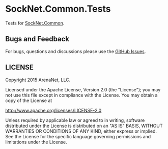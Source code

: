 SockNet.Common.Tests
=====
Tests for [SockNet.Common](https://github.com/arenanet/socknet/tree/master/SockNet.Common).

## Bugs and Feedback

For bugs, questions and discussions please use the [GitHub Issues](https://github.com/ArenaNet/SockNet/issues).

## LICENSE

Copyright 2015 ArenaNet, LLC.

Licensed under the Apache License, Version 2.0 (the "License");
you may not use this file except in compliance with the License.
You may obtain a copy of the License at

<http://www.apache.org/licenses/LICENSE-2.0>

Unless required by applicable law or agreed to in writing, software
distributed under the License is distributed on an "AS IS" BASIS,
WITHOUT WARRANTIES OR CONDITIONS OF ANY KIND, either express or implied.
See the License for the specific language governing permissions and
limitations under the License.